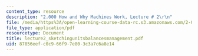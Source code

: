 ```yaml
---
content_type: resource
description: "2.000 How and Why Machines Work, Lecture # 2\r\n"
file: /media/https%3A/open-learning-course-data-rc.s3.amazonaws.com/2-000-how-and-why-machines-work-spring-2002/87856eefc0c966f97e803c3a7c6a8e14_lecture2_sketchingunitsbalancesmanagement.pdf
file_type: application/pdf
resourcetype: Document
title: lecture2_sketchingunitsbalancesmanagement.pdf
uid: 87856eef-c0c9-66f9-7e80-3c3a7c6a8e14
---
```

